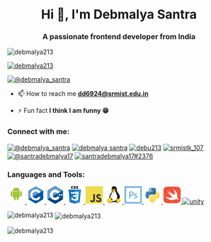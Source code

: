<h1 align="center">Hi 👋, I'm Debmalya Santra</h1>
<h3 align="center">A passionate frontend developer from India</h3>

<p align="left"> <img src="https://komarev.com/ghpvc/?username=debmalya213&label=Profile%20views&color=0e75b6&style=flat" alt="debmalya213" /> </p>

<p align="left"> <a href="https://github.com/ryo-ma/github-profile-trophy"><img src="https://github-profile-trophy.vercel.app/?username=debmalya213" alt="debmalya213" /></a> </p>

<p align="left"> <a href="https://twitter.com/@debmalya_santra" target="blank"><img src="https://img.shields.io/twitter/follow/@debmalya_santra?logo=twitter&style=for-the-badge" alt="@debmalya_santra" /></a> </p>

- 📫 How to reach me **dd6924@srmist.edu.in**

- ⚡ Fun fact **I think I am funny 😁**

<h3 align="left">Connect with me:</h3>
<p align="left">
<a href="https://twitter.com/@debmalya_santra" target="blank"><img align="center" src="https://raw.githubusercontent.com/rahuldkjain/github-profile-readme-generator/master/src/images/icons/Social/twitter.svg" alt="@debmalya_santra" height="30" width="40" /></a>
<a href="https://linkedin.com/in/debmalya santra" target="blank"><img align="center" src="https://raw.githubusercontent.com/rahuldkjain/github-profile-readme-generator/master/src/images/icons/Social/linked-in-alt.svg" alt="debmalya santra" height="30" width="40" /></a>
<a href="https://instagram.com/debu213" target="blank"><img align="center" src="https://raw.githubusercontent.com/rahuldkjain/github-profile-readme-generator/master/src/images/icons/Social/instagram.svg" alt="debu213" height="30" width="40" /></a>
<a href="https://www.codechef.com/users/srmistk_107" target="blank"><img align="center" src="https://cdn.jsdelivr.net/npm/simple-icons@3.1.0/icons/codechef.svg" alt="srmistk_107" height="30" width="40" /></a>
<a href="https://www.hackerrank.com/@santradebmalya17" target="blank"><img align="center" src="https://raw.githubusercontent.com/rahuldkjain/github-profile-readme-generator/master/src/images/icons/Social/hackerrank.svg" alt="@santradebmalya17" height="30" width="40" /></a>
<a href="https://discord.gg/santradebmalya17#2376" target="blank"><img align="center" src="https://raw.githubusercontent.com/rahuldkjain/github-profile-readme-generator/master/src/images/icons/Social/discord.svg" alt="santradebmalya17#2376" height="30" width="40" /></a>
</p>

<h3 align="left">Languages and Tools:</h3>
<p align="left"> <a href="https://developer.android.com" target="_blank" rel="noreferrer"> <img src="https://raw.githubusercontent.com/devicons/devicon/master/icons/android/android-original-wordmark.svg" alt="android" width="40" height="40"/> </a> <a href="https://www.cprogramming.com/" target="_blank" rel="noreferrer"> <img src="https://raw.githubusercontent.com/devicons/devicon/master/icons/c/c-original.svg" alt="c" width="40" height="40"/> </a> <a href="https://www.w3schools.com/cpp/" target="_blank" rel="noreferrer"> <img src="https://raw.githubusercontent.com/devicons/devicon/master/icons/cplusplus/cplusplus-original.svg" alt="cplusplus" width="40" height="40"/> </a> <a href="https://www.w3schools.com/css/" target="_blank" rel="noreferrer"> <img src="https://raw.githubusercontent.com/devicons/devicon/master/icons/css3/css3-original-wordmark.svg" alt="css3" width="40" height="40"/> </a> <a href="https://developer.mozilla.org/en-US/docs/Web/JavaScript" target="_blank" rel="noreferrer"> <img src="https://raw.githubusercontent.com/devicons/devicon/master/icons/javascript/javascript-original.svg" alt="javascript" width="40" height="40"/> </a> <a href="https://www.linux.org/" target="_blank" rel="noreferrer"> <img src="https://raw.githubusercontent.com/devicons/devicon/master/icons/linux/linux-original.svg" alt="linux" width="40" height="40"/> </a> <a href="https://www.photoshop.com/en" target="_blank" rel="noreferrer"> <img src="https://raw.githubusercontent.com/devicons/devicon/master/icons/photoshop/photoshop-line.svg" alt="photoshop" width="40" height="40"/> </a> <a href="https://www.python.org" target="_blank" rel="noreferrer"> <img src="https://raw.githubusercontent.com/devicons/devicon/master/icons/python/python-original.svg" alt="python" width="40" height="40"/> </a> <a href="https://developer.apple.com/swift/" target="_blank" rel="noreferrer"> <img src="https://raw.githubusercontent.com/devicons/devicon/master/icons/swift/swift-original.svg" alt="swift" width="40" height="40"/> </a> <a href="https://unity.com/" target="_blank" rel="noreferrer"> <img src="https://www.vectorlogo.zone/logos/unity3d/unity3d-icon.svg" alt="unity" width="40" height="40"/> </a> </p>

<p><img align="left" src="https://github-readme-stats.vercel.app/api/top-langs?username=debmalya213&show_icons=true&locale=en&layout=compact" alt="debmalya213" /></p>

<p>&nbsp;<img align="center" src="https://github-readme-stats.vercel.app/api?username=debmalya213&show_icons=true&locale=en" alt="debmalya213" /></p>

<p><img align="center" src="https://github-readme-streak-stats.herokuapp.com/?user=debmalya213&" alt="debmalya213" /></p>

